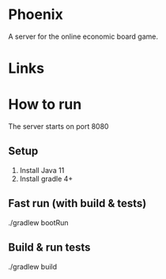 # Phoenix
A server for the online economic board game.

# Links

# How to run
The server starts on port 8080
## Setup
1. Install Java 11
2. Install gradle 4+

## Fast run (with build & tests)
./gradlew bootRun

## Build & run tests
./gradlew build